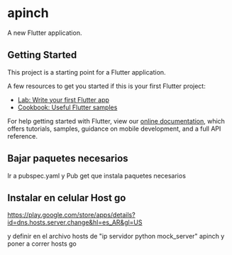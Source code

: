 # apinch

A new Flutter application.

## Getting Started

This project is a starting point for a Flutter application.

A few resources to get you started if this is your first Flutter project:

- [Lab: Write your first Flutter app](https://flutter.dev/docs/get-started/codelab)
- [Cookbook: Useful Flutter samples](https://flutter.dev/docs/cookbook)

For help getting started with Flutter, view our
[online documentation](https://flutter.dev/docs), which offers tutorials,
samples, guidance on mobile development, and a full API reference.

## Bajar paquetes necesarios
Ir a pubspec.yaml y Pub get que instala paquetes necesarios

## Instalar en celular Host go
https://play.google.com/store/apps/details?id=dns.hosts.server.change&hl=es_AR&gl=US

y definir en el archivo hosts de "ip servidor python mock_server"  apinch
y poner a correr hosts go
